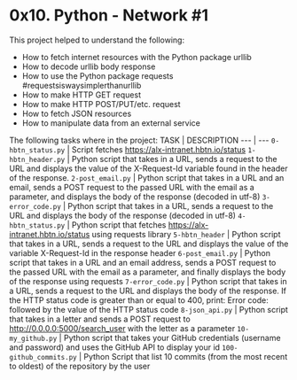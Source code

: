# 0x10. Python - Network #1
This project helped to understand the following:
- How to fetch internet resources with the Python package urllib
- How to decode urllib body response
- How to use the Python package requests #requestsiswaysimplerthanurllib
- How to make HTTP GET request
- How to make HTTP POST/PUT/etc. request
- How to fetch JSON resources
- How to manipulate data from an external service

The following tasks where in the project:
TASK | DESCRIPTION
--- | ---
`0-hbtn_status.py` | Script fetches https://alx-intranet.hbtn.io/status
`1-hbtn_header.py` | Python script that takes in a URL, sends a request to the URL and displays the value of the X-Request-Id variable found in the header of the response.
`2-post_email.py` | Python script that takes in a URL and an email, sends a POST request to the passed URL with the email as a parameter, and displays the body of the response (decoded in utf-8)
`3-error_code.py` | Python script that takes in a URL, sends a request to the URL and displays the body of the response (decoded in utf-8)
`4-hbtn_status.py` | Python script that fetches https://alx-intranet.hbtn.io/status using requests library
`5-hbtn_header` | Python script that takes in a URL, sends a request to the URL and displays the value of the variable X-Request-Id in the response header
`6-post_email.py` | Python script that takes in a URL and an email address, sends a POST request to the passed URL with the email as a parameter, and finally displays the body of the response using requests
`7-error_code.py` | Python script that takes in a URL, sends a request to the URL and displays the body of the response. If the HTTP status code is greater than or equal to 400, print: Error code: followed by the value of the HTTP status code
`8-json_api.py` | Python script that takes in a letter and sends a POST request to http://0.0.0.0:5000/search_user with the letter as a parameter
`10-my_github.py` | Python script that takes your GitHub credentials (username and password) and uses the GitHub API to display your id
`100-github_commits.py` | Python Script that list 10 commits (from the most recent to oldest) of the repository by the user

